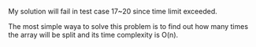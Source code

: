 My solution will fail in test case 17~20 since time limit exceeded.

The most simple waya to solve this problem is to find out how many times the array will be split and its time complexity is O(n).

